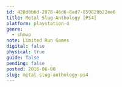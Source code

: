 ```yaml
---
id: 428d0b6d-2078-46d6-8ad7-859820b22ee6
title: Metal Slug Anthology [PS4]
platform: playstation-4
genre:
  - shmup
note: Limited Run Games
digital: false
physical: true
guide: false
pending: false
posted: 2016-06-08
slug: metal-slug-anthology-ps4
---
```

